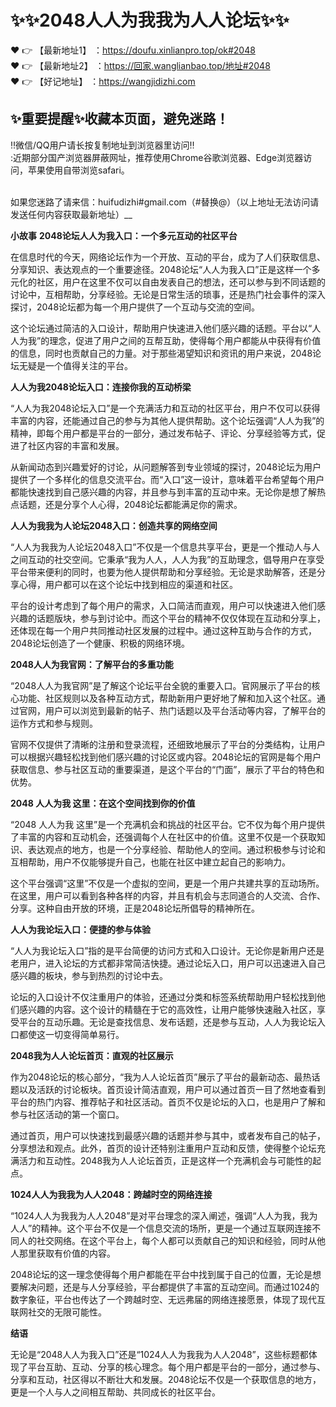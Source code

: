 # ✨✨2048人人为我我为人人论坛✨✨
❤️ 👉 【最新地址1】 ：https://doufu.xinlianpro.top/ok#2048<br>
❤️ 👉 【最新地址2】 ：https://回家.wanglianbao.top/地址#2048<br>
❤️ 👉 【好记地址】 ：https://wangjidizhi.com<br>

## ✨重要提醒✨收藏本页面，避免迷路！<br>
‼️微信/QQ用户请长按复制地址到浏览器里访问‼<br>
:近期部分国产浏览器屏蔽网址，推荐使用Chrome谷歌浏览器、Edge浏览器访问，苹果使用自带浏览safari。<br><br>

如果您迷路了请来信：huifudizhi#gmail.com（#替换@）（以上地址无法访问请发送任何内容获取最新地址）__

**小故事**
**2048论坛人人为我入口：一个多元互动的社区平台**

在信息时代的今天，网络论坛作为一个开放、互动的平台，成为了人们获取信息、分享知识、表达观点的一个重要途径。2048论坛“人人为我入口”正是这样一个多元化的社区，用户在这里不仅可以自由发表自己的想法，还可以参与到不同话题的讨论中，互相帮助，分享经验。无论是日常生活的琐事，还是热门社会事件的深入探讨，2048论坛都为每一个用户提供了一个互动与交流的空间。

这个论坛通过简洁的入口设计，帮助用户快速进入他们感兴趣的话题。平台以“人人为我”的理念，促进了用户之间的互帮互助，使得每个用户都能从中获得有价值的信息，同时也贡献自己的力量。对于那些渴望知识和资讯的用户来说，2048论坛无疑是一个值得关注的平台。

**人人为我2048论坛入口：连接你我的互动桥梁**

“人人为我2048论坛入口”是一个充满活力和互动的社区平台，用户不仅可以获得丰富的内容，还能通过自己的参与为其他人提供帮助。这个论坛强调“人人为我”的精神，即每个用户都是平台的一部分，通过发布帖子、评论、分享经验等方式，促进了社区内容的丰富和发展。

从新闻动态到兴趣爱好的讨论，从问题解答到专业领域的探讨，2048论坛为用户提供了一个多样化的信息交流平台。而“入口”这一设计，意味着平台希望每个用户都能快速找到自己感兴趣的内容，并且参与到丰富的互动中来。无论你是想了解热点话题，还是分享个人心得，2048论坛都能满足你的需求。

**人人为我我为人论坛2048入口：创造共享的网络空间**

“人人为我我为人论坛2048入口”不仅是一个信息共享平台，更是一个推动人与人之间互动的社交空间。它秉承“我为人人，人人为我”的互助理念，倡导用户在享受平台带来便利的同时，也要为他人提供帮助和分享经验。无论是求助解答，还是分享心得，用户都可以在这个论坛中找到相应的渠道和社区。

平台的设计考虑到了每个用户的需求，入口简洁而直观，用户可以快速进入他们感兴趣的话题版块，参与到讨论中。而这个平台的精神不仅仅体现在互动和分享上，还体现在每一个用户共同推动社区发展的过程中。通过这种互助与合作的方式，2048论坛创造了一个健康、积极的网络环境。

**2048人人为我官网：了解平台的多重功能**

“2048人人为我官网”是了解这个论坛平台全貌的重要入口。官网展示了平台的核心功能、社区规则以及各种互动方式，帮助新用户更好地了解和加入这个社区。通过官网，用户可以浏览到最新的帖子、热门话题以及平台活动等内容，了解平台的运作方式和参与规则。

官网不仅提供了清晰的注册和登录流程，还细致地展示了平台的分类结构，让用户可以根据兴趣轻松找到他们感兴趣的讨论区或内容。2048论坛的官网是每个用户获取信息、参与社区互动的重要渠道，是这个平台的“门面”，展示了平台的特色和优势。

**2048 人人为我 这里：在这个空间找到你的价值**

“2048 人人为我 这里”是一个充满机会和挑战的社区平台。它不仅为每个用户提供了丰富的内容和互动机会，还强调每个人在社区中的价值。这里不仅是一个获取知识、表达观点的地方，也是一个分享经验、帮助他人的空间。通过积极参与讨论和互相帮助，用户不仅能够提升自己，也能在社区中建立起自己的影响力。

这个平台强调“这里”不仅是一个虚拟的空间，更是一个用户共建共享的互动场所。在这里，用户可以看到各种各样的内容，并且有机会与志同道合的人交流、合作、分享。这种自由开放的环境，正是2048论坛所倡导的精神所在。

**人人为我论坛入口：便捷的参与体验**

“人人为我论坛入口”指的是平台简便的访问方式和入口设计。无论你是新用户还是老用户，进入论坛的方式都非常简洁快捷。通过论坛入口，用户可以迅速进入自己感兴趣的板块，参与到热烈的讨论中去。

论坛的入口设计不仅注重用户的体验，还通过分类和标签系统帮助用户轻松找到他们感兴趣的内容。这个设计的精髓在于它的高效性，让用户能够快速融入社区，享受平台的互动乐趣。无论是查找信息、发布话题，还是参与互动，人人为我论坛入口都使这一切变得简单易行。

**2048我为人人论坛首页：直观的社区展示**

作为2048论坛的核心部分，“我为人人论坛首页”展示了平台的最新动态、最热话题以及活跃的讨论板块。首页设计简洁直观，用户可以通过首页一目了然地查看到平台的热门内容、推荐帖子和社区活动。首页不仅是论坛的入口，也是用户了解和参与社区活动的第一个窗口。

通过首页，用户可以快速找到最感兴趣的话题并参与其中，或者发布自己的帖子，分享想法和观点。此外，首页的设计还特别注重用户互动和反馈，使得整个论坛充满活力和互动性。2048我为人人论坛首页，正是这样一个充满机会与可能性的起点。

**1024人人为我我为人人2048：跨越时空的网络连接**

“1024人人为我我为人人2048”是对平台理念的深入阐述，强调“人人为我，我为人人”的精神。这个平台不仅是一个信息交流的场所，更是一个通过互联网连接不同人的社交网络。在这个平台上，每个人都可以贡献自己的知识和经验，同时从他人那里获取有价值的内容。

2048论坛的这一理念使得每个用户都能在平台中找到属于自己的位置，无论是想要解决问题，还是与人分享经验，平台都提供了丰富的互动空间。而通过1024的数字象征，平台也传达了一个跨越时空、无远弗届的网络连接愿景，体现了现代互联网社交的无限可能性。

**结语**

无论是“2048人人为我入口”还是“1024人人为我我为人人2048”，这些标题都体现了平台互助、互动、分享的核心理念。每个用户都是平台的一部分，通过参与、分享和互动，社区得以不断壮大和发展。2048论坛不仅是一个获取信息的地方，更是一个人与人之间相互帮助、共同成长的社区平台。
